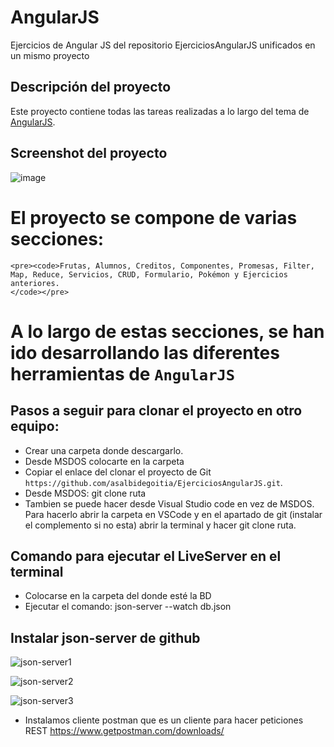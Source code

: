 # AngularJS
Ejercicios de Angular JS del repositorio EjerciciosAngularJS unificados en un mismo proyecto

## Descripción del proyecto
  Este proyecto contiene todas las tareas realizadas a lo largo del tema de [AngularJS](https://angularjs.org/).

## Screenshot del proyecto

![image](https://user-images.githubusercontent.com/16878209/67201516-c4c90400-f406-11e9-8c16-be77462a0994.png)

  # El proyecto se compone de varias secciones:
    
    <pre><code>Frutas, Alumnos, Creditos, Componentes, Promesas, Filter, Map, Reduce, Servicios, CRUD, Formulario, Pokémon y Ejercicios         anteriores.
    </code></pre>
 
 # A lo largo de estas secciones, se han ido desarrollando las diferentes herramientas de  <code>AngularJS</code>
     

## Pasos a seguir para clonar el proyecto en otro equipo:

  - Crear una carpeta donde descargarlo.
  - Desde MSDOS colocarte en la carpeta
  - Copiar el enlace del clonar el proyecto de Git `https://github.com/asalbidegoitia/EjerciciosAngularJS.git`.
  - Desde MSDOS: git clone ruta
  - Tambien se puede hacer desde Visual Studio code en vez de MSDOS. Para hacerlo abrir la carpeta en VSCode y 
    en el apartado de git (instalar el complemento si no esta) abrir la terminal y hacer git clone ruta.

## Comando para ejecutar el LiveServer en el terminal
  - Colocarse en la carpeta del donde esté la BD
  - Ejecutar el comando: json-server --watch db.json
  
  
## Instalar json-server de github  
  ![json-server1](https://user-images.githubusercontent.com/16878209/67201108-ce9e3780-f405-11e9-8dd0-f9a548dd9aca.png)

  ![json-server2](https://user-images.githubusercontent.com/16878209/67201117-d4941880-f405-11e9-9b7b-1cc7bca2ed42.png)

  ![json-server3](https://user-images.githubusercontent.com/16878209/67201182-fe4d3f80-f405-11e9-8760-ba6cb3b0d95a.png)

  
  - Instalamos cliente postman que es un cliente para hacer peticiones REST
    https://www.getpostman.com/downloads/
    
